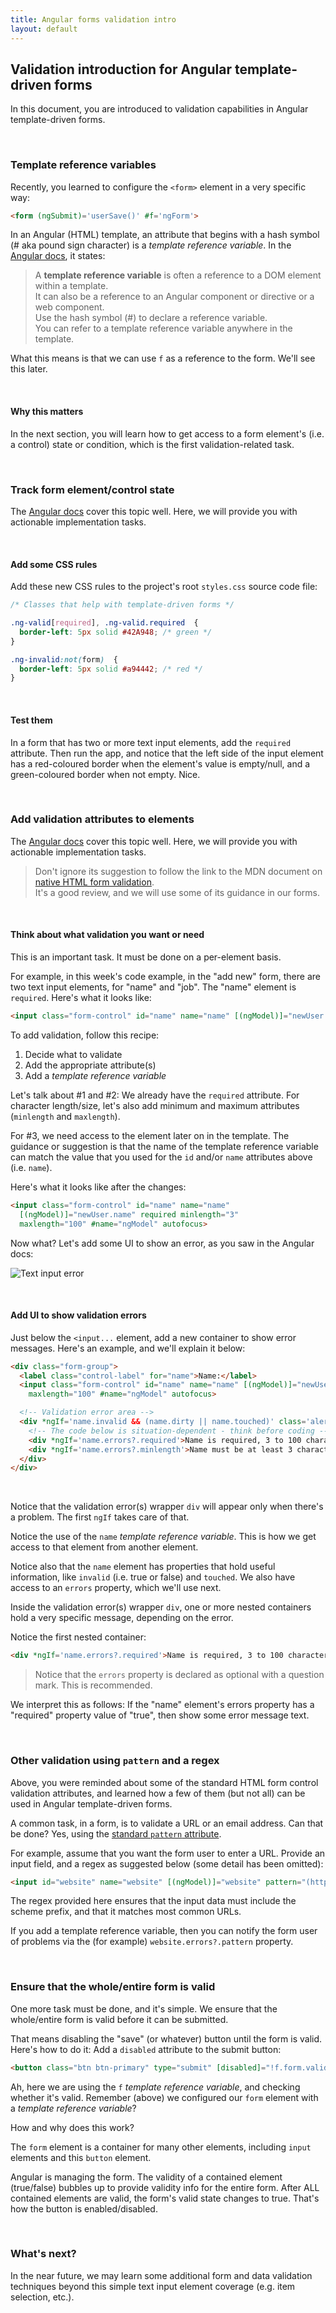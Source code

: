 ```yaml
---
title: Angular forms validation intro
layout: default
---
```


## Validation introduction for Angular template-driven forms

In this document, you are introduced to validation capabilities in Angular template-driven forms. 

<br>

### Template reference variables

Recently, you learned to configure the `<form>` element in a very specific way:

```html
<form (ngSubmit)='userSave()' #f='ngForm'>
```

In an Angular (HTML) template, an attribute that begins with a hash symbol (# aka pound sign character) is a *template reference variable*. In the [Angular docs](https://angular.io/guide/template-syntax#template-reference-variables--var-), it states:

> A **template reference variable** is often a reference to a DOM element within a template.  
> It can also be a reference to an Angular component or directive or a web component.  
> Use the hash symbol (#) to declare a reference variable.  
> You can refer to a template reference variable anywhere in the template.

What this means is that we can use `f` as a reference to the form. We'll see this later. 

<br>

#### Why this matters

In the next section, you will learn how to get access to a form element's (i.e. a control) state or condition, which is the first validation-related task. 

<br>

### Track form element/control state

The [Angular docs](https://angular.io/guide/forms#track-control-state-and-validity-with-ngmodel) cover this topic well. Here, we will provide you with actionable implementation tasks. 

<br>

#### Add some CSS rules

Add these new CSS rules to the project's root `styles.css` source code file:

```css
/* Classes that help with template-driven forms */

.ng-valid[required], .ng-valid.required  {
  border-left: 5px solid #42A948; /* green */
}

.ng-invalid:not(form)  {
  border-left: 5px solid #a94442; /* red */
}
```
<br>

#### Test them

In a form that has two or more text input elements, add the `required` attribute. Then run the app, and notice that the left side of the input element has a red-coloured border when the element's value is empty/null, and a green-coloured border when not empty. Nice.

<br>

### Add validation attributes to elements

The [Angular docs](https://angular.io/guide/form-validation#template-driven-validation) cover this topic well. Here, we will provide you with actionable implementation tasks.

> Don't ignore its suggestion to follow the link to the MDN document on [native HTML form validation](https://developer.mozilla.org/en-US/docs/Web/Guide/HTML/HTML5/Constraint_validation).  
> It's a good review, and we will use some of its guidance in our forms. 

<br>

#### Think about what validation you want or need

This is an important task. It must be done on a per-element basis. 

For example, in this week's code example, in the "add new" form, there are two text input elements, for "name" and "job". The "name" element is `required`. Here's what it looks like:

```html
<input class="form-control" id="name" name="name" [(ngModel)]="newUser.name" required autofocus>
```

To add validation, follow this recipe:
1. Decide what to validate
2. Add the appropriate attribute(s)
3. Add a *template reference variable* 

Let's talk about #1 and #2: We already have the `required` attribute. For character length/size, let's also add minimum and maximum attributes (`minlength` and `maxlength`). 

For #3, we need access to the element later on in the template. The guidance or suggestion is that the name of the template reference variable can match the value that you used for the `id` and/or `name` attributes above (i.e. `name`). 

Here's what it looks like after the changes:

```html
<input class="form-control" id="name" name="name" 
  [(ngModel)]="newUser.name" required minlength="3"
  maxlength="100" #name="ngModel" autofocus>
```

Now what? Let's add some UI to show an error, as you saw in the Angular docs:

![Text input error](https://angular.io/generated/images/guide/forms/name-required-error.png)

<br>

#### Add UI to show validation errors

Just below the `<input...` element, add a new container to show error messages. Here's an example, and we'll explain it below:

```html
<div class="form-group">
  <label class="control-label" for="name">Name:</label>
  <input class="form-control" id="name" name="name" [(ngModel)]="newUser.name" required minlength="3"
    maxlength="100" #name="ngModel" autofocus>

  <!-- Validation error area -->
  <div *ngIf='name.invalid && (name.dirty || name.touched)' class='alert alert-danger'>
    <!-- The code below is situation-dependent - think before coding -->
    <div *ngIf='name.errors?.required'>Name is required, 3 to 100 characters</div>
    <div *ngIf='name.errors?.minlength'>Name must be at least 3 characters</div>
  </div>
</div>
```

<br>

Notice that the validation error(s) wrapper `div` will appear only when there's a problem. The first `ngIf` takes care of that. 

Notice the use of the `name` *template reference variable*. This is how we get access to that element from another element. 

Notice also that the `name` element has properties that hold useful information, like `invalid` (i.e. true or false) and `touched`. We also have access to an `errors` property, which we'll use next. 

Inside the validation error(s) wrapper `div`, one or more nested containers hold a very specific message, depending on the error. 

Notice the first nested container:

```html
<div *ngIf='name.errors?.required'>Name is required, 3 to 100 characters</div>
```

> Notice that the `errors` property is declared as optional with a question mark. This is recommended. 

We interpret this as follows: If the "name" element's errors property has a "required" property value of "true", then show some error message text. 

<br>

### Other validation using `pattern` and a regex 

Above, you were reminded about some of the standard HTML form control validation attributes, and learned how a few of them (but not all) can be used in Angular template-driven forms. 

A common task, in a form, is to validate a URL or an email address. Can that be done? Yes, using the [standard `pattern` attribute](https://developer.mozilla.org/en-US/docs/Web/HTML/Attributes/pattern). 

For example, assume that you want the form user to enter a URL. Provide an input field, and a regex as suggested below (some detail has been omitted):

```html
<input id="website" name="website" [(ngModel)]="website" pattern="(http|https)://[\w-]+(\.[\w-]+)+([\w.,@?^=%&amp;:/~+#()_-]*[\w@?^=%&amp;/~+#()_-])?">
```

The regex provided here ensures that the input data must include the scheme prefix, and that it matches most common URLs. 

If you add a template reference variable, then you can notify the form user of problems via the (for example) `website.errors?.pattern` property. 

<br>

### Ensure that the whole/entire form is valid

One more task must be done, and it's simple. We ensure that the whole/entire form is valid before it can be submitted. 

That means disabling the "save" (or whatever) button until the form is valid. Here's how to do it: Add a `disabled` attribute to the submit button:

```html
<button class="btn btn-primary" type="submit" [disabled]="!f.form.valid">Save</button>
```

Ah, here we are using the `f` *template reference variable*, and checking whether it's valid. Remember (above) we configured our `form` element with a *template reference variable*? 

How and why does this work?

The `form` element is a container for many other elements, including `input` elements and this `button` element. 

Angular is managing the form. The validity of a contained element (true/false) bubbles up to provide validity info for the entire form. After ALL contained elements are valid, the form's valid state changes to true. That's how the button is enabled/disabled. 

<br>

### What's next?

In the near future, we may learn some additional form and data validation techniques beyond this simple text input element coverage (e.g. item selection, etc.). 

<br>

